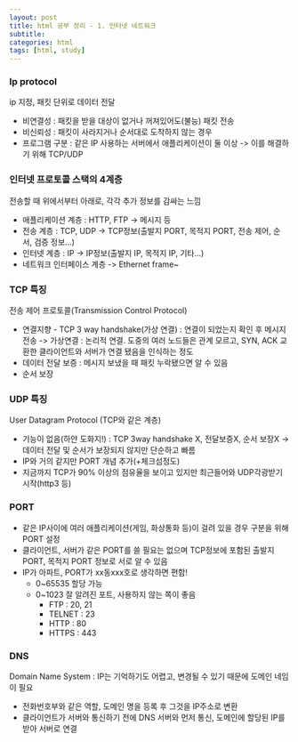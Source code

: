 ```yaml
---
layout: post
title: html 공부 정리 - 1. 인터넷 네트워크
subtitle: 
categories: html
tags: [html, study]
---
```


### Ip protocol

 ip 지정, 패킷 단위로 데이터 전달
 - 비연결성 : 패킷을 받을 대상이 없거나 꺼져있어도(불능) 패킷 전송
 - 비신뢰성 : 패킷이 사라지거나 순서대로 도착하지 않는 경우
 - 프로그램 구분 : 같은 IP 사용하는 서버에서 애플리케이션이 둘 이상
   -> 이를 해결하기 위해 TCP/UDP


### 인터넷 프로토콜 스택의 4계층

 전송할 때 위에서부터 아래로, 각각 추가 정보를 감싸는 느낌
 - 애플리케이션 계층 : HTTP, FTP		-> 메시지 등
 - 전송 계층 : TCP, UDP			-> TCP정보(출발지 PORT, 목적지 PORT, 전송 제어, 순서, 검증 정보...)
 - 인터넷 계층 : IP				-> IP정보(출발지 IP, 목적지 IP, 기타...)
 - 네트워크 인터페이스 계층			-> Ethernet frame~


### TCP 특징
전송 제어 프로토콜(Transmission Control Protocol)
 - 연결지향 - TCP 3 way handshake(가상 연결) : 연결이 되었는지 확인 후 메시지 전송
    -> 가상연결 : 논리적 연결. 도중의 여러 노드들은 관계 모르고, SYN, ACK 교환한 클라이언트와 서버가 연결 됐음을 인식하는 정도
  - 데이터 전달 보증 : 메시지 보냈을 때 패킷 누락됐으면 알 수 있음
  - 순서 보장


### UDP 특징
User Datagram Protocol (TCP와 같은 계층)
 - 기능이 없음(하얀 도화지!) : TCP 3way handshake X, 전달보증X, 순서 보장X
   -> 데이터 전달 및 순서가 보장되지 않지만 단순하고 빠름
 - IP와 거의 같지만 PORT 개념 추가(+체크섬정도)
 - 지금까지 TCP가 90% 이상의 점유율을 보이고 있지만 최근들어와 UDP각광받기 시작(http3 등)


 ### PORT
 - 같은 IP사이에 여러 애플리케이션(게임, 화상통화 등)이 걸려 있을 경우 구분을 위해 PORT 설정
 - 클라이언트, 서버가 같은 PORT를 쓸 필요는 없으며 TCP정보에 포함된 출발지 PORT, 목적지 PORT 정보로 서로 알 수 있음
 - IP가 아파트, PORT가 xx동xxx호로 생각하면 편함!
   - 0~65535 	할당 가능
   - 0~1023		잘 알려진 포트, 사용하지 않는 쪽이 좋음
	 - FTP : 20, 21
	 - TELNET : 23
	 - HTTP : 80
	 - HTTPS : 443


 ### DNS
 Domain Name System : IP는 기억하기도 어렵고, 변경될 수 있기 때문에 도메인 네임이 필요
  - 전화번호부와 같은 역할, 도메인 명을 등록 후 그것을 IP주소로 변환
  - 클라이언트가 서버와 통신하기 전에 DNS 서버와 먼저 통신, 도메인에 할당된 IP를 받아 서버로 연결